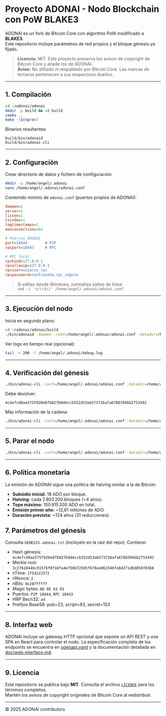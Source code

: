 # Proyecto ADONAI - Nodo Blockchain con PoW BLAKE3

ADONAI es un fork de Bitcoin Core con algoritmo PoW modificado a **BLAKE3**.  
Este repositorio incluye parámetros de red propios y el bloque génesis ya fijado.

> **Licencia:** MIT. Este proyecto preserva los avisos de copyright de Bitcoin Core y añade los de ADONAI.  
> **Aviso:** No afiliado ni respaldado por Bitcoin Core. Las marcas de terceros pertenecen a sus respectivos dueños.

---

## 1. Compilación

```bash
cd ~/adonai/adonai
mkdir -p build && cd build
cmake ..
make -j$(nproc)
```

Binarios resultantes:
```
build/bin/adonaid
build/bin/adonai-cli
```

---

## 2. Configuración

Crear directorio de datos y fichero de configuración:

```bash
mkdir -p /home/angel/.adonai
nano /home/angel/.adonai/adonai.conf
```

Contenido mínimo de `adonai.conf` (puertos propios de ADONAI):

```ini
daemon=1
server=1
listen=1
txindex=1
logtimestamps=1
maxconnections=64

# Puertos ADONAI
port=18444        # P2P
rpcport=18443     # RPC

# RPC local
rpcbind=127.0.0.1
rpcallowip=127.0.0.1
rpcuser=usuario_rpc
rpcpassword=contraseña_rpc_segura
```

> Si editas desde Windows, normaliza saltos de línea:  
> `sed -i 's/\r$//' /home/angel/.adonai/adonai.conf`

---

## 3. Ejecución del nodo

Inicia en segundo plano:

```bash
cd ~/adonai/adonai/build
./bin/adonaid -daemon -conf=/home/angel/.adonai/adonai.conf -datadir=/home/angel/.adonai
```

Ver logs en tiempo real (opcional):
```bash
tail -n 200 -f /home/angel/.adonai/debug.log
```

---

## 4. Verificación del génesis

```bash
./bin/adonai-cli -conf=/home/angel/.adonai/adonai.conf -datadir=/home/angel/.adonai getblockhash 0
```

Debe devolver:

```
4c4efcd0ae575f920e8fb827b9d4ccb552d53ab573726afa6788394bb2753492
```

Más información de la cadena:

```bash
./bin/adonai-cli -conf=/home/angel/.adonai/adonai.conf -datadir=/home/angel/.adonai getblockchaininfo
```

---

## 5. Parar el nodo

```bash
./bin/adonai-cli -conf=/home/angel/.adonai/adonai.conf -datadir=/home/angel/.adonai stop
```

---

## 6. Política monetaria

La emisión de ADONAI sigue una política de halving similar a la de Bitcoin:

- **Subsidio inicial:** 18 ADO por bloque.
- **Halving:** cada 2 803 200 bloques (~4 años).
- **Tope máximo:** 100 915 200 ADO en total.
- **Emisión primer año:** ~12,61 millones de ADO.
- **Duración prevista:** ~124 años (31 reducciones).

## 7. Parámetros del génesis

Consulta `GENESIS.adonai.txt` (inclúyelo en la raíz del repo).
Contiene:
- Hash génesis: `4c4efcd0ae575f920e8fb827b9d4ccb552d53ab573726afa6788394bb2753492`
- Merkle root: `3c27610446c91576f0f18fa4e758b72565f678ae063346fe6d271d6d850783b6`
- nTime: `1754122572`
- nNonce: `2`
- nBits: `0x207fffff`
- Magic bytes: `AD 0E A1 01`
- Puertos: `P2P 18444`, `RPC 18443`
- HRP Bech32: `ad`
- Prefijos Base58: pub=23, script=83, secret=153

---

## 8. Interfaz web

ADONAI incluye un gateway HTTP opcional que expone un API REST y una SPA en React para controlar el nodo. La especificación completa de los endpoints se encuentra en [openapi.yaml](openapi.yaml) y la documentación detallada en [doc/web-interface.md](doc/web-interface.md).

---

## 9. Licencia

Este repositorio se publica bajo **MIT**. Consulta el archivo [`LICENSE`](LICENSE) para los términos completos.  
Mantén los avisos de copyright originales de Bitcoin Core al redistribuir.

---

© 2025 ADONAI contributors
